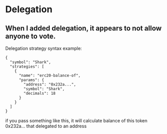 # Delegation

## **When I added delegation, it appears to not allow anyone to vote.**

Delegation strategy syntax example:

```text
{
  "symbol": "Shark",
  "strategies": [
    {
      "name": "erc20-balance-of",
      "params": {
        "address": "0x232a...",
        "symbol": "Shark",
        "decimals": 18
      }
    }
  ]
}
```

if you pass something like this, it will calculate balance of this token 0x232a... that delegated to an address

## 



